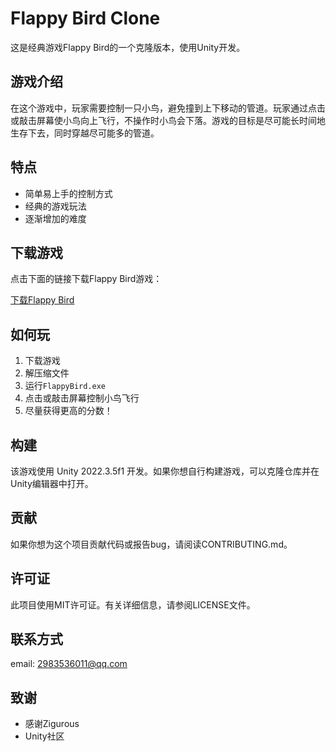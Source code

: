 # Flappy Bird Clone

这是经典游戏Flappy Bird的一个克隆版本，使用Unity开发。

## 游戏介绍

在这个游戏中，玩家需要控制一只小鸟，避免撞到上下移动的管道。玩家通过点击或敲击屏幕使小鸟向上飞行，不操作时小鸟会下落。游戏的目标是尽可能长时间地生存下去，同时穿越尽可能多的管道。

## 特点

- 简单易上手的控制方式
- 经典的游戏玩法
- 逐渐增加的难度

## 下载游戏

点击下面的链接下载Flappy Bird游戏：

[下载Flappy Bird](https://github.com/Shuaigaodada/UnityFlappyBird/raw/main/Build/Flappy%20Bird.zip)


## 如何玩

1. 下载游戏
2. 解压缩文件
3. 运行`FlappyBird.exe`
4. 点击或敲击屏幕控制小鸟飞行
5. 尽量获得更高的分数！

## 构建

该游戏使用 Unity 2022.3.5f1 开发。如果你想自行构建游戏，可以克隆仓库并在Unity编辑器中打开。

## 贡献

如果你想为这个项目贡献代码或报告bug，请阅读CONTRIBUTING.md。

## 许可证

此项目使用MIT许可证。有关详细信息，请参阅LICENSE文件。

## 联系方式

email: 2983536011@qq.com

## 致谢

- 感谢Zigurous
- Unity社区

